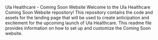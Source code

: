 Ula Healthcare - Coming Soon Website
Welcome to the Ula Healthcare Coming Soon Website repository! This repository contains the code and assets for the landing page that will be used to create anticipation and excitement for the upcoming launch of Ula Healthcare. This readme file provides information on how to set up and customize the Coming Soon website.

